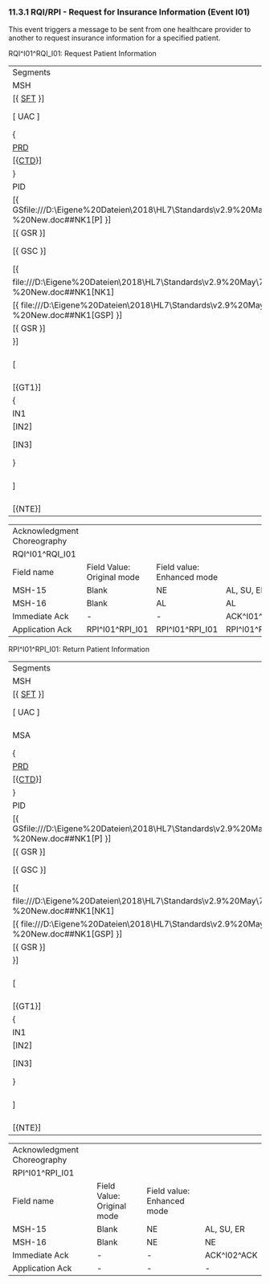 ### 11.3.1 RQI/RPI - Request for Insurance Information (Event I01) 

This event triggers a message to be sent from one healthcare provider to another to request insurance information for a specified patient.

RQI^I01^RQI_I01: Request Patient Information

|     |     |     |     |
| --- | --- | --- | --- |
| Segments | Description | Status | Chapter |
| MSH | Message Header |  | 2 |
| [\{ [SFT](#SFT) }] | Software segment |  | 2 |
| [ UAC ] | User Authentication Credential |  | 2 |
| \{ | --- PROVIDER begin |  |  |
| [PRD](#PRD) | Provider Data |  | 11 |
| [\{[CTD](#CTD)}] | Contact Data |  | 11 |
| } | --- PROVIDER end |  |  |
| PID | Patient Identification |  | 3 |
| [\{ GSfile:///D:\Eigene%20Dateien\2018\HL7\Standards\v2.9%20May\716%20-%20New.doc##NK1[P] }] | Person Gender and Sex |  | 3 |
| [\{ GSR }] | Recorded Gender and Sex |  | 3 |
| [\{ GSC }] | Sex Parameter for Clinical Use |  | 3 |
| [\{ | --- NEXT_OF_KIN begin |  |  |
| file:///D:\Eigene%20Dateien\2018\HL7\Standards\v2.9%20May\716%20-%20New.doc##NK1[NK1] | Next of Kin / Associated Parties |  | 3 |
| [\{ file:///D:\Eigene%20Dateien\2018\HL7\Standards\v2.9%20May\716%20-%20New.doc##NK1[GSP] }] | Person Gender and Sex |  | 3 |
| [\{ GSR }] | Recorded Gender and Sex |  | 3 |
| }] | --- NEXT_OF_KIN end |  |  |
| [ | --- GUARANTOR_INSURANCE begin |  |  |
| [\{GT1}] | Guarantor |  | 6 |
| \{ | --- INSURANCE begin |  |  |
| IN1 | Insurance |  | 6 |
| [IN2] | Insurance Additional Info |  | 6 |
| [IN3] | Insurance Add’l Info - Cert |  | 6 |
| } | --- INSURANCE end |  |  |
| ] | --- GUARANTOR_INSURANCE end |  |  |
| [\{NTE}] | Notes and Comments |  | 2 |

|     |     |     |     |
| --- | --- | --- | --- |
| Acknowledgment Choreography |  |  |  |
| RQI^I01^RQI_I01 |  |  |  |
| Field name | Field Value: Original mode | Field value: Enhanced mode |  |
| MSH-15 | Blank | NE | AL, SU, ER |
| MSH-16 | Blank | AL | AL |
| Immediate Ack | - | - | ACK^I01^ACK |
| Application Ack | RPI^I01^RPI_I01 | RPI^I01^RPI_I01 | RPI^I01^RPI_I01 |

RPI^I01^RPI_I01: Return Patient Information

|     |     |     |     |
| --- | --- | --- | --- |
| Segments | Description | Status | Chapter |
| MSH | Message Header |  | 2 |
| [\{ [SFT](#SFT) }] | Software segment |  | 2 |
| [ UAC ] | User Authentication Credential |  | 2 |
| MSA | Message Acknowledgment |  | 3 |
| \{ | --- PROVIDER begin |  |  |
| [PRD](#PRD) | Provider Data |  | 11 |
| [\{[CTD](#CTD)}] | Contact Data |  | 11 |
| } | --- PROVIDER end |  |  |
| PID | Patient Identification |  | 3 |
| [\{ GSfile:///D:\Eigene%20Dateien\2018\HL7\Standards\v2.9%20May\716%20-%20New.doc##NK1[P] }] | Person Gender and Sex |  | 3 |
| [\{ GSR }] | Recorded Gender and Sex |  | 3 |
| [\{ GSC }] | Sex Parameter for Clinical Use |  | 3 |
| [\{ | --- NEXT_OF_KIN begin |  |  |
| file:///D:\Eigene%20Dateien\2018\HL7\Standards\v2.9%20May\716%20-%20New.doc##NK1[NK1] | Next of Kin / Associated Parties |  | 3 |
| [\{ file:///D:\Eigene%20Dateien\2018\HL7\Standards\v2.9%20May\716%20-%20New.doc##NK1[GSP] }] | Person Gender and Sex |  | 3 |
| [\{ GSR }] | Recorded Gender and Sex |  | 3 |
| }] | --- NEXT_OF_KIN end |  |  |
| [ | --- GUARANTOR_INSURANCE begin |  |  |
| [\{GT1}] | Guarantor |  | 6 |
| \{ | --- INSURANCE begin |  |  |
| IN1 | Insurance |  | 6 |
| [IN2] | Insurance Additional Info |  | 6 |
| [IN3] | Insurance Add’l Info - Cert |  | 6 |
| } | --- INSURANCE end |  |  |
| ] | --- GUARANTOR_INSURANCE end |  |  |
| [\{NTE}] | Notes and Comments |  | 2 |

|     |     |     |     |
| --- | --- | --- | --- |
| Acknowledgment Choreography |  |  |  |
| RPI^I01^RPI_I01 |  |  |  |
| Field name | Field Value: Original mode | Field value: Enhanced mode |  |
| MSH-15 | Blank | NE | AL, SU, ER |
| MSH-16 | Blank | NE | NE |
| Immediate Ack | - | - | ACK^I02^ACK |
| Application Ack | - | - | - |
